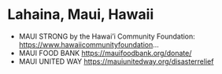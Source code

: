 # Lahaina, Maui, Hawaii

- MAUI STRONG by the Hawai’i Community Foundation: https://www.hawaiicommunityfoundation...
- MAUI FOOD BANK https://mauifoodbank.org/donate/
- MAUI UNITED WAY https://mauiunitedway.org/disasterrelief
